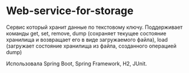 # Web-service-for-storage
Сервис который хранит данные по текстовому ключу. Поддерживает команды get, set, remove, dump (сохраняет текущее состояние хранилища и возвращает его в виде загружаемого файла), load (загружает состояние хранилища из файла, созданного операцией dump)

Использовала Spring Boot, Spring Framework, H2, JUnit.
